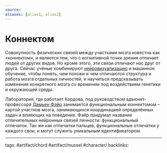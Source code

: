 ```yaml
---
source:
aliases: [alias1, alias2]
---
```

# Коннектом
Совокупность физических связей между участками мозга известна как «коннектом», и является тем, что с когнитивной точки зрения отличает людей от других видов. Но кроме этого, эти связи отличают нас друг от друга. Сейчас учёные комбинируют [нейровизуализацию](https://ru.wikipedia.org/wiki/%D0%9D%D0%B5%D0%B9%D1%80%D0%BE%D0%B2%D0%B8%D0%B7%D1%83%D0%B0%D0%BB%D0%B8%D0%B7%D0%B0%D1%86%D0%B8%D1%8F) и машинное обучение, чтобы понять, чем похожи и чем отличаются структура и работа мозга отдельных личностей, и научиться предсказывать изменения конкретного мозга со временем под воздействием генетики и окружающей среды.

Лаборатория, где работает Кордова, под руководством адъюнкт-профессора [Дамьен Фэйр](https://www.ohsu.edu/xd/education/schools/school-of-medicine/departments/basic-science-departments/behn/people/labs/fair-neuroimaging-lab/people/pi-damien-fair.cfm) занимается функциональным коннектомом – картой участков мозга, занимающихся координацией определённых задач и влияющих на поведение. Фэйр придумал название отличительных нейронных связей личности: функциональный отпечаток. Так же как отпечатки пальцев, функциональные отпечатки у каждого свои, и могут служить уникальным идентификатором.

---
tags: #artifact/chord #artifact/mussel #character/
backlinks: 